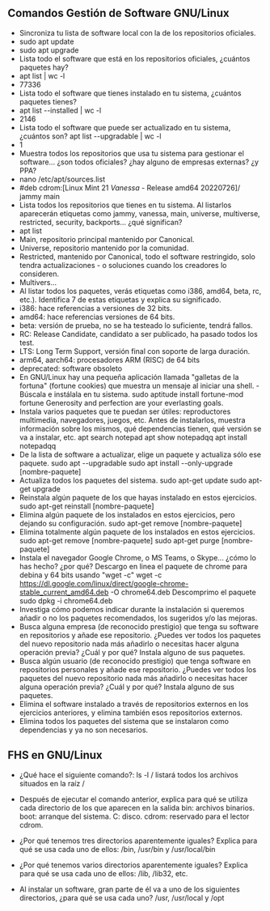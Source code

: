 ## Comandos Gestión de Software GNU/Linux
- Sincroniza tu lista de software local con la de los repositorios oficiales.
- sudo apt update
- sudo apt upgrade
- Lista todo el software que está en los repositorios oficiales, ¿cuántos paquetes hay?
- apt list | wc -l
- 77336
- Lista todo el software que tienes instalado en tu sistema, ¿cuántos paquetes tienes?
- apt list --installed | wc -l
- 2146
- Lista todo el software que puede ser actualizado en tu sistema, ¿cuántos son?
apt list --upgradable | wc -l
- 1
- Muestra todos los repositorios que usa tu sistema para gestionar el software... ¿son todos oficiales? ¿hay alguno de empresas externas? ¿y PPA?
- nano /etc/apt/sources.list
- #deb cdrom:[Linux Mint 21 _Vanessa_ - Release amd64 20220726]/ jammy main
- Lista todos los repositorios que tienes en tu sistema. Al listarlos aparecerán etiquetas como jammy, vanessa, main, universe, multiverse, restricted, security, backports... ¿qué significan?
- apt list
- Main, repositorio principal mantenido por Canonical.
- Universe, repositorio mantenido por la comunidad.
- Restricted, mantenido por Canonical, todo el software restringido, solo tendra actualizaciones - o soluciones cuando los creadores lo consideren.
- Multivers... 
- Al listar todos los paquetes, verás etiquetas como i386, amd64, beta, rc, etc.). Identifica 7 de estas etiquetas y explica su significado.
- i386: hace referencias a versiones de 32 bits.
- amd64: hace referencias versiones de 64 bits.
- beta: versión de prueba, no se ha testeado lo suficiente, tendrá fallos.
- RC: Release Candidate, candidato a ser publicado, ha pasado todos los test.
- LTS: Long Term Support, versión final con soporte de larga duración.
- arm64, aarch64: procesadores ARM (RISC) de 64 bits
- deprecated: software obsoleto
- En GNU/Linux hay una pequeña aplicación llamada "galletas de la fortuna" (fortune cookies) que muestra un mensaje al iniciar una shell. - Búscala e instálala en tu sistema.
sudo aptitude install fortune-mod
fortune
Generosity and perfection are your everlasting goals.
- Instala varios paquetes que te puedan ser útiles: reproductores multimedia, navegadores, juegos, etc. Antes de instalarlos, muestra información sobre los mismos, qué dependencias tienen, qué versión se va a instalar, etc.
apt search notepad
apt show notepadqq
apt install notepadqq
- De la lista de software a actualizar, elige un paquete y actualiza sólo ese paquete.
sudo apt --upgradable
sudo apt install --only-upgrade [nombre-paquete]
- Actualiza todos los paquetes del sistema.
sudo apt-get update
sudo apt-get upgrade
- Reinstala algún paquete de los que hayas instalado en estos ejercicios.
sudo apt-get reinstall [nombre-paquete]
- Elimina algún paquete de los instalados en estos ejercicios, pero dejando su configuración.
sudo apt-get remove [nombre-paquete]
- Elimina totalmente algún paquete de los instalados en estos ejercicios.
sudo apt-get remove [nombre-paquete]
sudo apt-get purge [nombre-paquete]
- Instala el navegador Google Chrome, o MS Teams, o Skype... ¿cómo lo has hecho? ¿por qué?
Descargo en linea el paquete de chrome para debina y 64 bits usando "wget -c"
wget -c https://dl.google.com/linux/direct/google-chrome-stable_current_amd64.deb -O chrome64.deb
Descomprimo el paquete
sudo dpkg -i chrome64.deb
- Investiga cómo podemos indicar durante la instalación si queremos añadir o no los paquetes recomendados, los sugeridos y/o las mejoras.
- Busca alguna empresa (de reconocido prestigio) que tenga su software en repositorios y añade ese repositorio. ¿Puedes ver todos los paquetes del nuevo repositorio nada más añadirlo o necesitas hacer alguna operación previa? ¿Cuál y por qué? Instala alguno de sus paquetes.
- Busca algún usuario (de reconocido prestigio) que tenga software en repositorios personales y añade ese repositorio. ¿Puedes ver todos los paquetes del nuevo repositorio nada más añadirlo o necesitas hacer alguna operación previa? ¿Cuál y por qué? Instala alguno de sus paquetes.
- Elimina el software instalado a través de repositorios externos en los ejercicios anteriores, y elimina también esos repositorios externos.
- Elimina todos los paquetes del sistema que se instalaron como dependencias y ya no son necesarios.

## FHS en GNU/Linux
- ¿Qué hace el siguiente comando?: ls -l /
 listará todos los archivos situados en la raíz /
- Después de ejecutar el comando anterior, explica para qué se utiliza cada directorio de los que aparecen en la salida
bin: archivos binarios.
boot: arranque del sistema.
C: disco.
cdrom: reservado para el lector cdrom.

- ¿Por qué tenemos tres directorios aparentemente iguales? Explica para qué se usa cada uno de ellos: /bin, /usr/bin y /usr/local/bin
- ¿Por qué tenemos varios directorios aparentemente iguales? Explica para qué se usa cada uno de ellos: /lib, /lib32, etc.
- Al instalar un software, gran parte de él va a uno de los siguientes directorios, ¿para qué se usa cada uno? /usr, /usr/local y /opt
